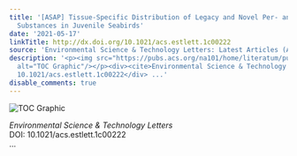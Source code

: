 ```yaml
---
title: '[ASAP] Tissue-Specific Distribution of Legacy and Novel Per- and Polyfluoroalkyl
  Substances in Juvenile Seabirds'
date: '2021-05-17'
linkTitle: http://dx.doi.org/10.1021/acs.estlett.1c00222
source: 'Environmental Science & Technology Letters: Latest Articles (ACS Publications)'
description: '<p><img src="https://pubs.acs.org/na101/home/literatum/publisher/achs/journals/content/estlcu/0/estlcu.ahead-of-print/acs.estlett.1c00222/20210517/images/medium/ez1c00222_0004.gif"
  alt="TOC Graphic"/></p><div><cite>Environmental Science & Technology Letters</cite></div><div>DOI:
  10.1021/acs.estlett.1c00222</div> ...'
disable_comments: true
---
```

<p><img src="https://pubs.acs.org/na101/home/literatum/publisher/achs/journals/content/estlcu/0/estlcu.ahead-of-print/acs.estlett.1c00222/20210517/images/medium/ez1c00222_0004.gif" alt="TOC Graphic"/></p><div><cite>Environmental Science & Technology Letters</cite></div><div>DOI: 10.1021/acs.estlett.1c00222</div> ...